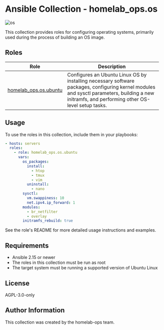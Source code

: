 # Ansible Collection - homelab_ops.os

![os](https://github.com/ppat/homelab-ops-ansible/actions/workflows/test-os.yaml/badge.svg)

This collection provides roles for configuring operating systems, primarily used during the process of building an OS image.

## Roles

| Role | Description |
| --- | --- |
| [homelab_ops.os.ubuntu](roles/ubuntu/) | Configures an Ubuntu Linux OS by installing necessary software packages, configuring kernel modules and sysctl parameters, building a new initramfs, and performing other OS-level setup tasks. |

## Usage

To use the roles in this collection, include them in your playbooks:

```yaml
- hosts: servers
  roles:
    - role: homelab_ops.os.ubuntu
      vars:
        os_packages:
          install:
            - htop
            - tmux
            - vim
          uninstall:
            - nano
        sysctl:
          vm.swappiness: 10
          net.ipv4.ip_forward: 1
        modules:
          - br_netfilter
          - overlay
        initramfs_rebuild: true
```

See the role's README for more detailed usage instructions and examples.

## Requirements

- Ansible 2.15 or newer
- The roles in this collection must be run as root
- The target system must be running a supported version of Ubuntu Linux

## License

AGPL-3.0-only

## Author Information

This collection was created by the homelab-ops team.

